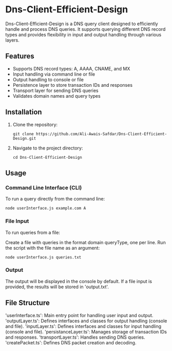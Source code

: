 ﻿# Dns-Client-Efficient-Design

Dns-Client-Efficient-Design is a DNS query client designed to efficiently handle and process DNS queries. It supports querying different DNS record types and provides flexibility in input and output handling through various layers.

## Features

- Supports DNS record types: A, AAAA, CNAME, and MX
- Input handling via command line or file
- Output handling to console or file
- Persistence layer to store transaction IDs and responses
- Transport layer for sending DNS queries
- Validates domain names and query types

## Installation

1. Clone the repository:
    ```
    git clone https://github.com/Ali-Awais-Safdar/Dns-Client-Efficient-Design.git
    ```
2. Navigate to the project directory:
    ```
    cd Dns-Client-Efficient-Design
    ```

## Usage

### Command Line Interface (CLI)

To run a query directly from the command line:

```
node userInterface.js example.com A
```
### File Input
To run queries from a file:

Create a file with queries in the format domain queryType, one per line.
Run the script with the file name as an argument:

```
node userInterface.js queries.txt
```
### Output
The output will be displayed in the console by default. If a file input is provided, the results will be stored in 'output.txt'.

## File Structure

'userInterface.ts': Main entry point for handling user input and output.
'outputLayer.ts': Defines interfaces and classes for output handling (console and file).
'inputLayer.ts': Defines interfaces and classes for input handling (console and file).
'persistanceLayer.ts': Manages storage of transaction IDs and responses.
'transportLayer.ts': Handles sending DNS queries.
'createPacket.ts': Defines DNS packet creation and decoding.
